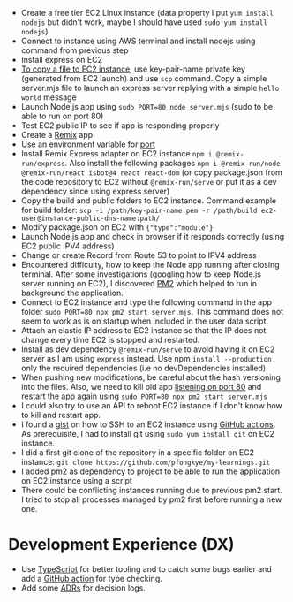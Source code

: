 - Create a free tier EC2 Linux instance (data property I put `yum install nodejs` but didn't work, maybe I should have used `sudo yum install nodejs`)
- Connect to instance using AWS terminal and install nodejs using command from previous step
- Install express on EC2
- [To copy a file to EC2 instance](https://docs.aws.amazon.com/AWSEC2/latest/UserGuide/connect-linux-inst-ssh.html#linux-file-transfer-scp), use key-pair-name private key (generated from EC2 launch) and use `scp` command. Copy a simple server.mjs file to launch an express server replying with a simple `hello world` message
- Launch Node.js app using `sudo PORT=80 node server.mjs` (sudo to be able to run on port 80)
- Test EC2 public IP to see if app is responding properly
- Create a [Remix](https://remix.run/docs/en/main/start/quickstart#installation) app 
- Use an environment variable for [port](https://remix.run/docs/en/main/other-api/serve#port-environment-variable)
- Install Remix Express adapter on EC2 instance `npm i @remix-run/express`. Also install the following packages `npm i @remix-run/node @remix-run/react isbot@4 react react-dom` (or copy package.json from the code repository to EC2 without `@remix-run/serve` or put it as a dev dependency since using express server)
- Copy the build and public folders to EC2 instance. Command example for build folder: `scp -i /path/key-pair-name.pem -r /path/build ec2-user@instance-public-dns-name:path/`
- Modify package.json on EC2 with `{"type":"module"}`
- Launch Node.js app and check in browser if it responds correctly (using EC2 public IPV4 address)
- Change or create Record from Route 53 to point to IPV4 address
- Encountered difficulty, how to keep the Node app running after closing terminal. After some investigations (googling how to keep Node.js server running on EC2), I discovered [PM2](https://pm2.keymetrics.io/) which helped to run in background the application.
- Connect to EC2 instance and type the following command in the app folder `sudo PORT=80 npx pm2 start server.mjs`. This command does not seem to work as is on startup when included in the user data script.
- Attach an elastic IP address to EC2 instance so that the IP does not change every time EC2 is stopped and restarted.
- Install as dev dependency `@remix-run/serve` to avoid having it on EC2 server as I am using `express` instead. Use npm `install --production` only the required dependencies (i.e no devDependencies installed).
- When pushing new modifications, be careful about the hash versioning into the files. Also, we need to kill old app [listening on port 80](https://www.cyberciti.biz/faq/find-linux-what-running-on-port-80-command/) and restart the app again using `sudo PORT=80 npx pm2 start server.mjs`
- I could also try to use an API to reboot EC2 instance if I don't know how to kill and restart app.
- I found a [gist](https://gist.github.com/raviagheda/c69ae5e884f4490b1af656dbd80c00dd) on how to SSH to an EC2 instance using [GitHub actions](https://docs.github.com/en/actions/using-workflows/workflow-syntax-for-github-actions). As prerequisite, I had to install git using `sudo yum install git` on EC2 instance.
- I did a first git clone of the repository in a specific folder on EC2 instance: `git clone https://github.com/pfongkye/my-learnings.git`
- I added pm2 as dependency to project to be able to run the application on EC2 instance using a script
- There could be conflicting instances running due to previous pm2 start. I tried to stop all processes managed by pm2 first before running a new one.

# Development Experience (DX)

- Use [TypeScript](https://remix.run/docs/en/main/guides/typescript) for better tooling and to catch some bugs earlier and add a [GitHub action](https://docs.github.com/en/actions/using-workflows/about-workflows) for type checking.
- Add some [ADRs](https://adr.github.io/) for decision logs.